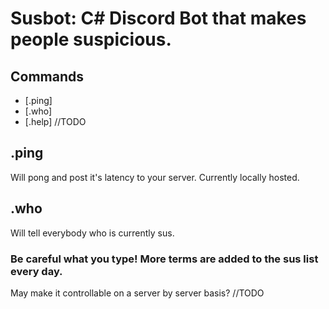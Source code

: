 # Susbot: C# Discord Bot that makes people suspicious.

## Commands
* [.ping]
* [.who]
* [.help] //TODO


## .ping
Will pong and post it's latency to your server. Currently locally hosted.

## .who
Will tell everybody who is currently sus. 

### Be careful what you type! More terms are added to the sus list every day. 
May make it controllable on a server by server basis? //TODO
